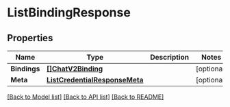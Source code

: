 # ListBindingResponse

## Properties

Name | Type | Description | Notes
------------ | ------------- | ------------- | -------------
**Bindings** | [**[]ChatV2Binding**](ChatV2Binding.md) |  |[optional] 
**Meta** | [**ListCredentialResponseMeta**](ListCredentialResponseMeta.md) |  |[optional] 

[[Back to Model list]](../README.md#documentation-for-models) [[Back to API list]](../README.md#documentation-for-api-endpoints) [[Back to README]](../README.md)


